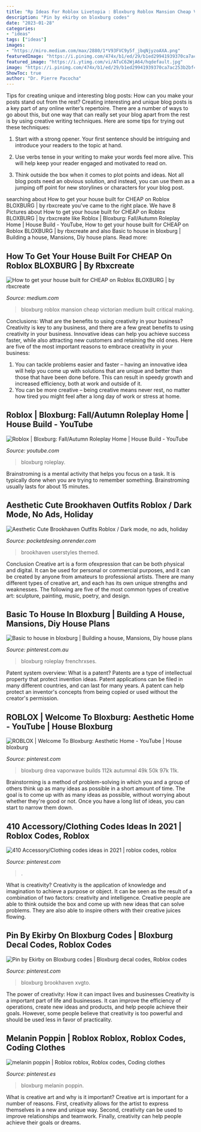 ```yaml
---
title: "Rp Ideas For Roblox Livetopia : Bloxburg Roblox Mansion Cheap Victorian Medium Built Critical Making"
description: "Pin by ekirby on bloxburg codes"
date: "2023-01-28"
categories:
- "ideas"
tags: ["ideas"]
images:
- "https://miro.medium.com/max/2880/1*V93FVC9y5f_jbqNjyzoAXA.png"
featuredImage: "https://i.pinimg.com/474x/b1/ed/29/b1ed29941939370ca7ac253b2bf493d6.jpg"
featured_image: "https://i.ytimg.com/vi/ATuC62WjA64/hqdefault.jpg"
image: "https://i.pinimg.com/474x/b1/ed/29/b1ed29941939370ca7ac253b2bf493d6.jpg"
ShowToc: true
author: "Dr. Pierre Pacocha"
---
```



Tips for creating unique and interesting blog posts: How can you make your posts stand out from the rest?
Creating interesting and unique blog posts is a key part of any online writer’s repertoire. There are a number of ways to go about this, but one way that can really set your blog apart from the rest is by using creative writing techniques. Here are some tips for trying out these techniques:
1. Start with a strong opener. Your first sentence should be intriguing and introduce your readers to the topic at hand.

2. Use verbs tense in your writing to make your words feel more alive. This will help keep your reader engaged and motivated to read on.

3. Think outside the box when it comes to plot points and ideas. Not all blog posts need an obvious solution, and instead, you can use them as a jumping off point for new storylines or characters for your blog post.


	

		
searching about How to get your house built for CHEAP on Roblox BLOXBURG | by rbxcreate you've came to the right place. We have 8 Pictures about How to get your house built for CHEAP on Roblox BLOXBURG | by rbxcreate like Roblox | Bloxburg: Fall/Autumn Roleplay Home | House Build - YouTube, How to get your house built for CHEAP on Roblox BLOXBURG | by rbxcreate and also Basic to house in bloxburg | Building a house, Mansions, Diy house plans. Read more:
		
    
## How To Get Your House Built For CHEAP On Roblox BLOXBURG | By Rbxcreate

<img loading=lazy src="https://miro.medium.com/max/2880/1*V93FVC9y5f_jbqNjyzoAXA.png" onerror="this.onerror=null;this.src='https://tse4.mm.bing.net/th?id=OIP.D2kwuLWyGf31gkES9s68ywHaET&amp;pid=15.1';" alt="How to get your house built for CHEAP on Roblox BLOXBURG | by rbxcreate">

_Source: medium.com_

>bloxburg roblox mansion cheap victorian medium built critical making. 

	

Conclusions: What are the benefits to using creativity in your business?
Creativity is key to any business, and there are a few great benefits to using creativity in your business. Innovative ideas can help you achieve success faster, while also attracting new customers and retaining the old ones. Here are five of the most important reasons to embrace creativity in your business: 

1. You can tackle problems easier and faster – having an innovative idea will help you come up with solutions that are unique and better than those that have been done before. This can result in speedy growth and increased efficiency, both at work and outside of it. 
2. You can be more creative – being creative means never rest, no matter how tired you might feel after a long day of work or stress at home.

    
## Roblox | Bloxburg: Fall/Autumn Roleplay Home | House Build - YouTube

<img loading=lazy src="https://i.ytimg.com/vi/5v8ZKU48G28/maxresdefault.jpg" onerror="this.onerror=null;this.src='https://tse2.mm.bing.net/th?id=OIP.SpGz3X6EJP4dm22_TiVlxQHaEK&amp;pid=15.1';" alt="Roblox | Bloxburg: Fall/Autumn Roleplay Home | House Build - YouTube">

_Source: youtube.com_

>bloxburg roleplay. 

	

Brainstroming is a mental activity that helps you focus on a task. It is typically done when you are trying to remember something. Brainstroming usually lasts for about 15 minutes.

    
## Aesthetic Cute Brookhaven Outfits Roblox / Dark Mode, No Ads, Holiday

<img loading=lazy src="https://i.ytimg.com/vi/ATuC62WjA64/hqdefault.jpg" onerror="this.onerror=null;this.src='https://tse2.mm.bing.net/th?id=OIP.mW7rkvjUsHg6V4mfiuQVPAHaFj&amp;pid=15.1';" alt="Aesthetic Cute Brookhaven Outfits Roblox / Dark mode, no ads, holiday">

_Source: pocketdesing.onrender.com_

>brookhaven userstyles themed. 

	

Conclusion
Creative art is a form ofexpression that can be both physical and digital. It can be used for personal or commercial purposes, and it can be created by anyone from amateurs to professional artists. There are many different types of creative art, and each has its own unique strengths and weaknesses. The following are five of the most common types of creative art: sculpture, painting, music, poetry, and design.

    
## Basic To House In Bloxburg | Building A House, Mansions, Diy House Plans

<img loading=lazy src="https://i.pinimg.com/736x/69/48/16/694816713bc83d80cfae2c80632d78b6.jpg" onerror="this.onerror=null;this.src='https://tse2.mm.bing.net/th?id=OIP.bI0W3_4cf2MBivnPw4P3UwHaEK&amp;pid=15.1';" alt="Basic to house in bloxburg | Building a house, Mansions, Diy house plans">

_Source: pinterest.com.au_

>bloxburg roleplay frenchrxses. 

	

Patent system overview: What is a patent?
Patents are a type of intellectual property that protect invention ideas. Patent applications can be filed in many different countries, and can last for many years. A patent can help protect an inventor's concepts from being copied or used without the creator's permission.

    
## ROBLOX | Welcome To Bloxburg: Aesthetic Home - YouTube | House Bloxburg

<img loading=lazy src="https://i.pinimg.com/originals/3d/52/3f/3d523f0681840a772f968ccdeeb3221e.jpg" onerror="this.onerror=null;this.src='https://tse3.mm.bing.net/th?id=OIP.cQ--19jagW6uC5MlTBQKpgHaEK&amp;pid=15.1';" alt="ROBLOX | Welcome To Bloxburg: Aesthetic Home - YouTube | House bloxburg">

_Source: pinterest.com_

>bloxburg drea vaporwave builds 112k autumnal 49k 50k 97k 11k. 

	

Brainstorming is a method of problem-solving in which you and a group of others think up as many ideas as possible in a short amount of time. The goal is to come up with as many ideas as possible, without worrying about whether they're good or not. Once you have a long list of ideas, you can start to narrow them down.

    
## 410 Accessory/Clothing Codes Ideas In 2021 | Roblox Codes, Roblox

<img loading=lazy src="https://i.pinimg.com/474x/b1/ed/29/b1ed29941939370ca7ac253b2bf493d6.jpg" onerror="this.onerror=null;this.src='https://tse2.mm.bing.net/th?id=OIP._Yo_VUPWBbSUBL5cU_7E-QAAAA&amp;pid=15.1';" alt="410 Accessory/Clothing codes ideas in 2021 | roblox codes, roblox">

_Source: pinterest.com_

>. 

	

What is creativity?
Creativity is the application of knowledge and imagination to achieve a purpose or object. It can be seen as the result of a combination of two factors: creativity and intelligence. Creative people are able to think outside the box and come up with new ideas that can solve problems. They are also able to inspire others with their creative juices flowing.

    
## Pin By Ekirby On Bloxburg Codes | Bloxburg Decal Codes, Roblox Codes

<img loading=lazy src="https://i.pinimg.com/736x/8b/54/d8/8b54d89c3002828319db6e134ff773e4.jpg" onerror="this.onerror=null;this.src='https://tse2.mm.bing.net/th?id=OIP.XKB8uHcty3MT8OkiUgHf1QHaHo&amp;pid=15.1';" alt="Pin by Ekirby on Bloxburg codes | Bloxburg decal codes, Roblox codes">

_Source: pinterest.com_

>bloxburg brookhaven xvgto. 

	

The power of creativity: How it can impact lives and businesses
Creativity is a important part of life and businesses. It can improve the efficiency of operations, create new ideas and products, and help people achieve their goals. However, some people believe that creativity is too powerful and should be used less in favor of practicality.

    
## Melanin Poppin | Roblox Roblox, Roblox Codes, Coding Clothes

<img loading=lazy src="https://i.pinimg.com/originals/89/17/12/8917126cf83948efe1c049d8cc1dffea.png" onerror="this.onerror=null;this.src='https://tse3.mm.bing.net/th?id=OIP.FNmxTz7eJPnp-NiHrz4uRAHaHa&amp;pid=15.1';" alt="melanin poppin | Roblox roblox, Roblox codes, Coding clothes">

_Source: pinterest.es_

>bloxburg melanin poppin. 

	

What is creative art and why is it important?
Creative art is important for a number of reasons. First, creativity allows for the artist to express themselves in a new and unique way. Second, creativity can be used to improve relationships and teamwork. Finally, creativity can help people achieve their goals or dreams.

